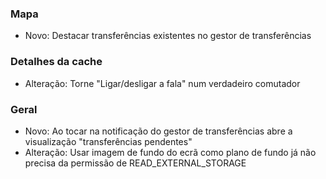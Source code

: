 ### Mapa
- Novo: Destacar transferências existentes no gestor de transferências

### Detalhes da cache
- Alteração: Torne "Ligar/desligar a fala" num verdadeiro comutador

### Geral
- Novo: Ao tocar na notificação do gestor de transferências abre a visualização "transferências pendentes"
- Alteração: Usar imagem de fundo do ecrã como plano de fundo já não precisa da permissão de READ_EXTERNAL_STORAGE
